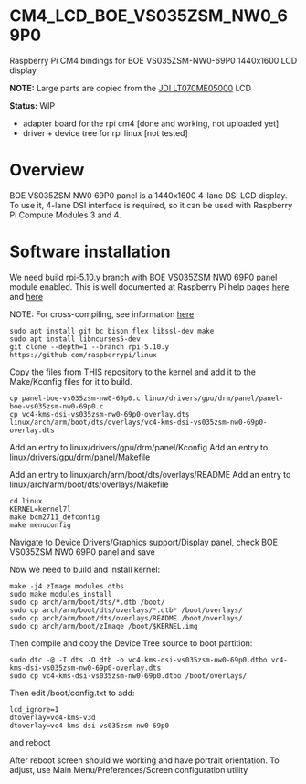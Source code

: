 # CM4_LCD_BOE_VS035ZSM_NW0_69P0
Raspberry Pi CM4 bindings for BOE VS035ZSM-NW0-69P0 1440x1600 LCD display

**NOTE:** Large parts are copied from the [JDI LT070ME05000](https://github.com/harlab/CM4_LCD_LT070ME05000) LCD

**Status:** WIP 

* adapter board for the rpi cm4 [done and working, not uploaded yet]
* driver + device tree for rpi linux [not tested]

# Overview
BOE VS035ZSM NW0 69P0 panel is a 1440x1600 4-lane DSI LCD display. To use it, 4-lane DSI interface is required, so it can be used with Raspberry Pi Compute Modules 3 and 4.

# Software installation
We need build rpi-5.10.y branch with BOE VS035ZSM NW0 69P0 panel module enabled. This is well documented at Raspberry Pi help pages [here](https://www.raspberrypi.org/documentation/linux/kernel/building.md) and [here](https://www.raspberrypi.org/documentation/linux/kernel/configuring.md)

NOTE: For cross-compiling, see information [here](https://www.raspberrypi.org/documentation/linux/kernel/building.md)

```
sudo apt install git bc bison flex libssl-dev make
sudo apt install libncurses5-dev
git clone --depth=1 --branch rpi-5.10.y https://github.com/raspberrypi/linux
```
Copy the files from THIS repository to the kernel and add it to the Make/Kconfig files for it to build.
```
cp panel-boe-vs035zsm-nw0-69p0.c linux/drivers/gpu/drm/panel/panel-boe-vs035zsm-nw0-69p0.c
cp vc4-kms-dsi-vs035zsm-nw0-69p0-overlay.dts linux/arch/arm/boot/dts/overlays/vc4-kms-dsi-vs035zsm-nw0-69p0-overlay.dts
```

Add an entry to linux/drivers/gpu/drm/panel/Kconfig
Add an entry to linux/drivers/gpu/drm/panel/Makefile

Add an entry to linux/arch/arm/boot/dts/overlays/README
Add an entry to linux/arch/arm/boot/dts/overlays/Makefile

```
cd linux
KERNEL=kernel7l
make bcm2711_defconfig
make menuconfig
```

Navigate to Device Drivers/Graphics support/Display panel, check BOE VS035ZSM NW0 69P0 panel and save

Now we need to build and install kernel:
```
make -j4 zImage modules dtbs
sudo make modules_install
sudo cp arch/arm/boot/dts/*.dtb /boot/
sudo cp arch/arm/boot/dts/overlays/*.dtb* /boot/overlays/
sudo cp arch/arm/boot/dts/overlays/README /boot/overlays/
sudo cp arch/arm/boot/zImage /boot/$KERNEL.img
```

Then compile and copy the Device Tree source to boot partition:
```
sudo dtc -@ -I dts -O dtb -o vc4-kms-dsi-vs035zsm-nw0-69p0.dtbo vc4-kms-dsi-vs035zsm-nw0-69p0-overlay.dts
sudo cp vc4-kms-dsi-vs035zsm-nw0-69p0.dtbo /boot/overlays/
```

Then edit /boot/config.txt to add:
```
lcd_ignore=1
dtoverlay=vc4-kms-v3d
dtoverlay=vc4-kms-dsi-vs035zsm-nw0-69p0
```
and reboot

After reboot screen should we working and have portrait orientation. To adjust, use Main Menu/Preferences/Screen configuration utility
